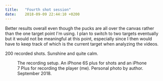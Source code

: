 ```yaml
---
title:   "Fourth shot session"
date:    2018-09-09 22:44:10 +0200
---
```

Better results overall even though the pucks are all over the canvas rather
than the one target point I'm using. I plan to switch to two targets eventually
but it would not be meaningful at this point, especially since I then would
have to keep track of which is the current target when analyzing the videos.

200 recorded shots. Sunshine and quite calm.

<figure>
  <img src="{{ site.url }}{{ site.baseurl }}/assets/images/fourth-session-setup.jpg"
       alt="">
  <figcaption>
    The recording setup. An iPhone 6S plus for shots and an iPhone 7 Plus
    for recording the player (me). Personal photo by author. September 2018.
  </figcaption>
</figure>
